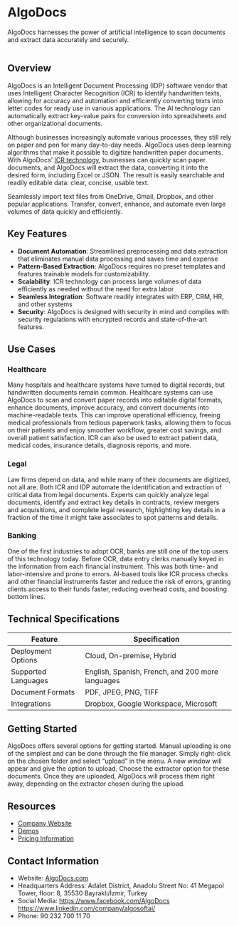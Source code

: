 # AlgoDocs

AlgoDocs harnesses the power of artificial intelligence to scan documents and extract data accurately and securely. 

![]()

## Overview

AlgoDocs is an Intelligent Document Processing (IDP) software vendor that uses Intelligent Character Recognition (ICR) to identify handwritten texts, allowing for accuracy and automation and efficiently converting texts into letter codes for ready use in various applications. The AI technology can automatically extract key-value pairs for conversion into spreadsheets and other organizational documents.

Although businesses increasingly automate various processes, they still rely on paper and pen for many day-to-day needs. AlgoDocs uses deep learning algorithms that make it possible to digitize handwritten paper documents. With AlgoDocs’ [ICR technology](https://www.algodocs.com/extract-handwritten-text-from-scanned-pdfs-and-images/), businesses can quickly scan paper documents, and AlgoDocs will extract the data, converting it into the desired form, including Excel or JSON. The result is easily searchable and readily editable data: clear, concise, usable text.

Seamlessly import text files from OneDrive, Gmail, Dropbox, and other popular applications. Transfer, convert, enhance, and automate even large volumes of data quickly and efficiently.

## Key Features

- **Document Automation**: Streamlined preprocessing and data extraction that eliminates manual data processing and saves time and expense
- **Pattern-Based Extraction**: AlgoDocs requires no preset templates and features trainable models for customizability.
- **Scalability**: ICR technology can process large volumes of data efficiently as needed without the need for extra labor
- **Seamless Integration**: Software readily integrates with ERP, CRM, HR, and other systems
- **Security**: AlgoDocs is designed with security in mind and complies with security regulations with encrypted records and state-of-the-art features.

## Use Cases

### Healthcare 

Many hospitals and healthcare systems have turned to digital records, but handwritten documents remain common. Healthcare systems can use AlgoDocs to scan and convert paper records into editable digital formats, enhance documents, improve accuracy, and convert documents into machine-readable texts. This can improve operational efficiency, freeing medical professionals from tedious paperwork tasks, allowing them to focus on their patients and enjoy smoother workflow, greater cost savings, and overall patient satisfaction. ICR can also be used to extract patient data, medical codes, insurance details, diagnosis reports, and more. 

### Legal 

Law firms depend on data, and while many of their documents are digitized, not all are. Both ICR and IDP automate the identification and extraction of critical data from legal documents. Experts can quickly analyze legal documents, identify and extract key details in contracts, review mergers and acquisitions, and complete legal research, highlighting key details in a fraction of the time it might take associates to spot patterns and details.

### Banking

One of the first industries to adopt OCR, banks are still one of the top users of this technology today. Before OCR, data entry clerks manually keyed in the information from each financial instrument. This was both time- and labor-intensive and prone to errors. AI-based tools like ICR process checks and other financial instruments faster and reduce the risk of errors, granting clients access to their funds faster, reducing overhead costs, and boosting bottom lines.

## Technical Specifications

| **Feature**            | **Specification**                                           |
|------------------------|-------------------------------------------------------------|
| Deployment Options     | Cloud, On-premise, Hybrid                                   |
| Supported Languages    | English, Spanish, French, and 200 more languages            |
| Document Formats       | PDF, JPEG, PNG, TIFF                                        |
| Integrations           | Dropbox, Google Workspace, Microsoft                        |

## Getting Started

AlgoDocs offers several options for getting started. Manual uploading is one of the simplest and can be done through the file manager. Simply right-click on the chosen folder and select “upload” in the menu. A new window will appear and give the option to upload. Choose the extractor option for these documents. Once they are uploaded, AlgoDocs will process them right away, depending on the extractor chosen during the upload.

## Resources

- [Company Website](https://www.algodocs.com/)
- [Demos](https://www.algodocs.com/watch-demos/)
- [Pricing Information](https://www.algodocs.com/pricing/)

## Contact Information

- Website: [AlgoDocs.com](https://www.algodocs.com/)
- Headquarters Address: Adalet District, Anadolu Street No: 41 Megapol Tower, floor: 8, 35530 Bayraklı/İzmir, Turkey
- Social Media: https://www.facebook.com/AlgoDocs
https://www.linkedin.com/company/algosoftai/
- Phone: 90 232 700 11 70
